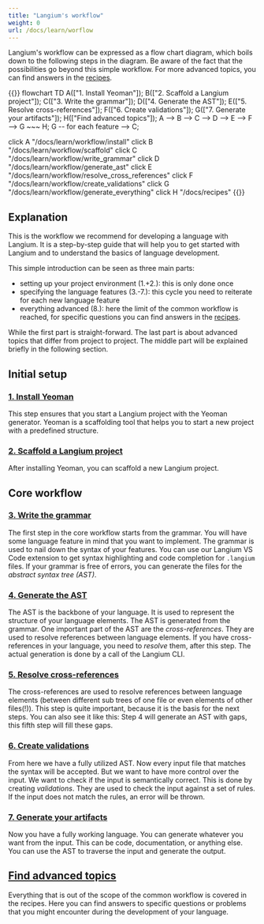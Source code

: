 ```yaml
---
title: "Langium's workflow"
weight: 0
url: /docs/learn/worflow
---
```


Langium's workflow can be expressed as a flow chart diagram, which boils down to the following steps in the diagram.
Be aware of the fact that the possibilities go beyond this simple workflow. For more advanced topics, you can find answers in the [recipes](/docs/recipes).

{{<mermaid>}}
flowchart TD
  A(["1. Install Yeoman"]);
  B(["2. Scaffold a Langium project"]);
  C(["3. Write the grammar"]);
  D(["4. Generate the AST"]);
  E(["5. Resolve cross-references"]);
  F(["6. Create validations"]);
  G(["7. Generate your artifacts"]);
  H(["Find advanced topics"]);
  A --> B --> C --> D --> E --> F --> G ~~~ H;
  G -- for each feature --> C;

  click A "/docs/learn/workflow/install"
  click B "/docs/learn/workflow/scaffold"
  click C "/docs/learn/workflow/write_grammar"
  click D "/docs/learn/workflow/generate_ast"
  click E "/docs/learn/workflow/resolve_cross_references"
  click F "/docs/learn/workflow/create_validations"
  click G "/docs/learn/workflow/generate_everything"
  click H "/docs/recipes"
{{</mermaid>}}

## Explanation

This is the workflow we recommend for developing a language with Langium. It is a step-by-step guide that will help you to get started with Langium and to understand the basics of language development.

This simple introduction can be seen as three main parts:

* setting up your project environment (1.+2.): this is only done once
* specifying the language features (3.-7.): this cycle you need to reiterate for each new language feature
* everything advanced (8.): here the limit of the common workflow is reached, for specific questions you can find answers in the [recipes](/docs/recipes).

While the first part is straight-forward. The last part is about advanced topics that differ from project to project.
The middle part will be explained briefly in the following section.

## Initial setup

### [1. Install Yeoman](/docs/learn/workflow/install)

This step ensures that you start a Langium project with the Yeoman generator. Yeoman is a scaffolding tool that helps you to start a new project with a predefined structure.

### [2. Scaffold a Langium project](/docs/learn/workflow/scaffold)

After installing Yeoman, you can scaffold a new Langium project.

## Core workflow

### [3. Write the grammar](/docs/learn/workflow/write_grammar)

The first step in the core workflow starts from the grammar. You will have some language feature in mind that you want to implement. The grammar is used to nail down the syntax of your features. You can use our Langium VS Code extension to get syntax highlighting and code completion for `.langium` files. If your grammar is free of errors, you can generate the files for the _abstract syntax tree (AST)_.

### [4. Generate the AST](/docs/learn/workflow/generate_ast)

The AST is the backbone of your language. It is used to represent the structure of your language elements. The AST is generated from the grammar. One important part of the AST are the _cross-references_. They are used to resolve references between language elements. If you have cross-references in your language, you need to _resolve_ them, after this step. The actual generation is done by a call of the Langium CLI.

### [5. Resolve cross-references](/docs/learn/workflow/resolve_cross_references)

The cross-references are used to resolve references between language elements (between different sub trees of one file or even elements of other files(!)). This step is quite important, because it is the basis for the next steps. You can also see it like this: Step 4 will generate an AST with gaps, this fifth step will fill these gaps.

### [6. Create validations](/docs/learn/workflow/create_validations)

From here we have a fully utilized AST. Now every input file that matches the syntax will be accepted. But we want to have more control over the input. We want to check if the input is semantically correct. This is done by creating _validations_. They are used to check the input against a set of rules. If the input does not match the rules, an error will be thrown.

### [7. Generate your artifacts](/docs/learn/workflow/generate_everything)

Now you have a fully working language. You can generate whatever you want from the input. This can be code, documentation, or anything else. You can use the AST to traverse the input and generate the output.

## [Find advanced topics](/docs/recipes)

Everything that is out of the scope of the common workflow is covered in the recipes. Here you can find answers to specific questions or problems that you might encounter during the development of your language.
